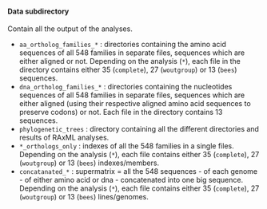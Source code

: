 #### Data subdirectory
Contain all the output of the analyses.
  
* `aa_ortholog_families_*` : directories containing the amino acid sequences of all 548 families in separate files,
    sequences which are either aligned or not. Depending on the analysis (`*`), each file in the directory contains 
    either 35 (`complete`), 27 (`woutgroup`) or 13 (`bees`) sequences.
* `dna_ortholog_families_*` : directories containing the nucleotides sequences of all 548 families in separate files,
    sequences which are either aligned (using their respective aligned amino acid sequences to preserve codons) or not.
    Each file in the directory contains 13 sequences.
* `phylogenetic_trees` : directory containing all the different directories and results of RAxML analyses. 
* `*_orthologs_only` : indexes of all the 548 families in a single files. Depending on the analysis (`*`), each file 
    contains either 35 (`complete`), 27 (`woutgroup`) or 13 (`bees`) indexes/members.
* `concatanated_*` : supermatrix = all the 548 sequences - of each genome - of either amino acid or dna - concatenated
    into one big sequence. Depending on the analysis (`*`), each file contains either 35 (`complete`), 27 (`woutgroup`) 
    or 13 (`bees`) lines/genomes.
